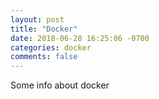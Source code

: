 ```yaml
---
layout: post
title: "Docker"
date: 2018-06-28 16:25:06 -0700
categories: docker
comments: false
---
```


Some info about docker